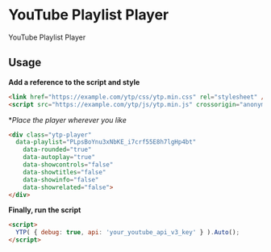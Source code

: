 # YouTube Playlist Player
YouTube Playlist Player

## Usage
**Add a reference to the script and style**
```html
<link href="https://example.com/ytp/css/ytp.min.css" rel="stylesheet" />
<script src="https://example.com/ytp/js/ytp.min.js" crossorigin="anonymous"></script>
```

**Place the player wherever you like*
```html
<div class="ytp-player"
  data-playlist="PLpsBoYnu3xNbKE_i7crf55E8h7lgHp4bt"
	data-rounded="true"
	data-autoplay="true"
	data-showcontrols="false"
	data-showtitles="false"
	data-showinfo="false"
	data-showrelated="false">
</div>
```

**Finally, run the script**
```html
<script>
  YTP( { debug: true, api: 'your_youtube_api_v3_key' } ).Auto();
</script>
```
